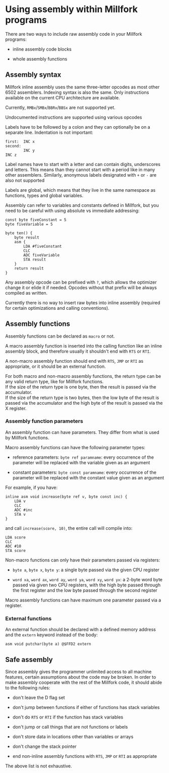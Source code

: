 # Using assembly within Millfork programs

There are two ways to include raw assembly code in your Millfork programs:

* inline assembly code blocks

* whole assembly functions

## Assembly syntax

Millfork inline assembly uses the same three-letter opcodes as most other 6502 assemblers.
Indexing syntax is also the same. Only instructions available on the current CPU architecture are available.

Currently, `RMBx`/`SMBx`/`BBRx`/`BBSx` are not supported yet.

Undocumented instructions are supported using various opcodes

Labels have to be followed by a colon and they can optionally be on a separate line.
Indentation is not important:

    first:  INC x
    second: 
            INC y
    INC z


Label names have to start with a letter and can contain digits, underscores and letters.
This means than they cannot start with a period like in many other assemblers.
Similarly, anonymous labels designated with `+` or `-` are also not supported

Labels are global, 
which means that they live in the same namespace as functions, types and global variables.

Assembly can refer to variables and constants defined in Millfork,
but you need to be careful with using absolute vs immediate addressing:

    const byte fiveConstant = 5
    byte fiveVariable = 5
    
    byte ten() {
        byte result
        asm {
            LDA #fiveConstant
            CLC
            ADC fiveVariable
            STA result
        }
        return result
    }

Any assembly opcode can be prefixed with `?`, which allows the optimizer change it or elide it if needed.
Opcodes without that prefix will be always compiled as written.

Currently there is no way to insert raw bytes into inline assembly 
(required for certain optimizations and calling conventions).

## Assembly functions

Assembly functions can be declared as `macro` or not. 

A macro assembly function is inserted into the calling function like an inline assembly block,
and therefore usually it shouldn't end with `RTS` or `RTI`.

A non-macro assembly function should end with `RTS`, `JMP` or `RTI` as appropriate,
or it should be an external function. 

For both macro and non-macro assembly functions,
the return type can be any valid return type, like for Millfork functions.  
If the size of the return type is one byte, 
then the result is passed via the accumulator.  
If the size of the return type is two bytes,
then the low byte of the result is passed via the accumulator
and the high byte of the result is passed via the X register.


### Assembly function parameters

An assembly function can have parameters. 
They differ from what is used by Millfork functions.

Macro assembly functions can have the following parameter types:

* reference parameters: `byte ref paramname`: every occurrence of the parameter will be replaced with the variable given as an argument

* constant parameters: `byte const paramname`: every occurrence of the parameter will be replaced with the constant value given as an argument

For example, if you have:

    inline asm void increase(byte ref v, byte const inc) {
        LDA v
        CLC
        ADC #inc
        STA v
    }

and call `increase(score, 10)`, the entire call will compile into:

    LDA score
    CLC
    ADC #10
    STA score

Non-macro functions can only have their parameters passed via registers:

* `byte a`, `byte x`, `byte y`: a single byte passed via the given CPU register

* `word xa`, `word ax`, `word ay`, `word ya`, `word xy`, `word yx`: a 2-byte word byte passed via given two CPU registers, with the high byte passed through the first register and the low byte passed through the second register

Macro assembly functions can have maximum one parameter passed via a register.

### External functions

An external function should be declared with a defined memory address 
and the `extern` keyword instead of the body:

    asm void putchar(byte a) @$FFD2 extern

## Safe assembly

Since assembly gives the programmer unlimited access to all machine features, 
certain assumptions about the code may be broken. 
In order to make assembly cooperate with the rest of the Millfork code, 
it should abide to the following rules:

* don't leave the D flag set

* don't jump between functions if either of functions has stack variables

* don't do `RTS` or `RTI` if the function has stack variables

* don't jump or call things that are not functions or labels

* don't store data in locations other than variables or arrays

* don't change the stack pointer

* end non-inline assembly functions with `RTS`, `JMP` or `RTI` as appropriate

The above list is not exhaustive.
